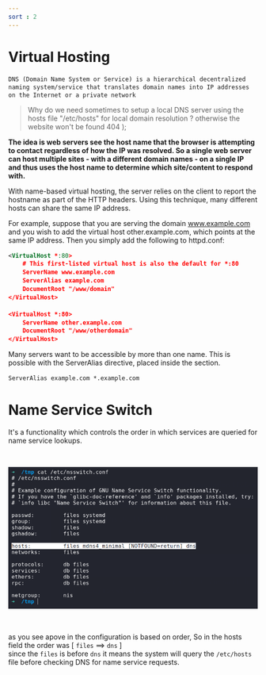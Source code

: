 ```yaml
---
sort : 2 
---
```


# Virtual Hosting

```note
DNS (Domain Name System or Service) is a hierarchical decentralized naming system/service that translates domain names into IP addresses on the Internet or a private network
```

> Why do we need sometimes to setup a local DNS server using the hosts file "/etc/hosts" for local domain resolution ?
> otherwise the website won't be found 404 );

<b>
 The idea is web servers see the host name that the browser is attempting to contact regardless of how the IP was resolved.
 So a single web server can host multiple sites - with a different domain names - on a single IP and thus uses the host name to determine which site/content to respond with.
</b>

With name-based virtual hosting, the server relies on the client to report the hostname as part of the HTTP headers. Using this technique, many different hosts can share the same IP address.

For example, suppose that you are serving the domain www.example.com and you wish to add the virtual host other.example.com, which points at the same IP address. Then you simply add the following to httpd.conf:

```xml
<VirtualHost *:80>
    # This first-listed virtual host is also the default for *:80
    ServerName www.example.com
    ServerAlias example.com 
    DocumentRoot "/www/domain"
</VirtualHost>

<VirtualHost *:80>
    ServerName other.example.com
    DocumentRoot "/www/otherdomain"
</VirtualHost>
```

Many servers want to be accessible by more than one name. This is possible with the ServerAlias directive, placed inside the <VirtualHost> section.

```xml
ServerAlias example.com *.example.com
```



# Name Service Switch

It's a functionality which controls the order in which services are queried for name service lookups.

<br>
<p align="center"> 
  <img src='./../assets/images/7.png'> 
</p>
<br>

as you see apove in the configuration is based on order, So in the hosts field the order was [ `files` ==>  `dns` ] <br>
since the `files` is before `dns` it means the system will query the `/etc/hosts` file before checking DNS for name service requests.




